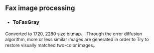 ## Fax image processing

* ### ToFaxGray
Converted to 1720, 2280 size bitmap。
Through the error diffusion algorithm, more or less similar images are generated in order to
Try to restore visually matched two-color images。

